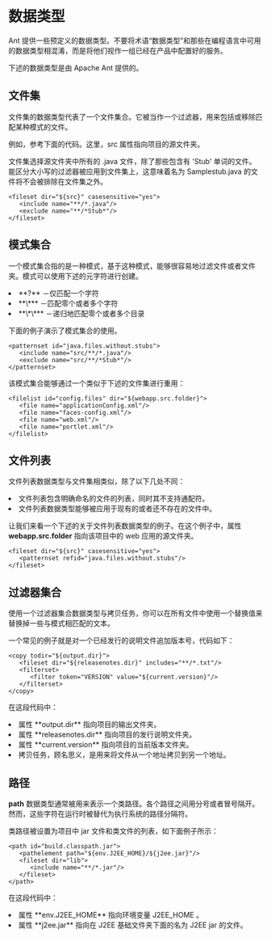 # 数据类型


Ant 提供一些预定义的数据类型。不要将术语“数据类型”和那些在编程语言中可用的数据类型相混淆，而是将他们视作一组已经在产品中配置好的服务。

下述的数据类型是由 Apache Ant 提供的。

## 文件集

文件集的数据类型代表了一个文件集合。它被当作一个过滤器，用来包括或移除匹配某种模式的文件。

例如，参考下面的代码。这里，src 属性指向项目的源文件夹。

文件集选择源文件夹中所有的 .java 文件，除了那些包含有 'Stub' 单词的文件。能区分大小写的过滤器被应用到文件集上，这意味着名为 Samplestub.java 的文件将不会被排除在文件集之外。

```
<fileset dir="${src}" casesensitive="yes">
   <include name="**/*.java"/>
   <exclude name="**/*Stub*"/>
</fileset>
```

## 模式集合  

一个模式集合指的是一种模式，基于这种模式，能够很容易地过滤文件或者文件夹。模式可以使用下述的元字符进行创建。

<li>**?** －仅匹配一个字符</li>
<li>**\*** －匹配零个或者多个字符</li>
<li>**\*\*** －递归地匹配零个或者多个目录</li>

下面的例子演示了模式集合的使用。

```
<patternset id="java.files.without.stubs">
   <include name="src/**/*.java"/>
   <exclude name="src/**/*Stub*"/>
</patternset>
```

该模式集合能够通过一个类似于下述的文件集进行重用：

```
<filelist id="config.files" dir="${webapp.src.folder}">
   <file name="applicationConfig.xml"/>
   <file name="faces-config.xml"/>
   <file name="web.xml"/>
   <file name="portlet.xml"/>
</filelist>
```

## 文件列表  

文件列表数据类型与文件集相类似，除了以下几处不同：  
<li>文件列表包含明确命名的文件的列表，同时其不支持通配符。</li>
<li>文件列表数据类型能够被应用于现有的或者还不存在的文件中。</li>

让我们来看一个下述的关于文件列表数据类型的例子。在这个例子中，属性 **webapp.src.folder** 指向该项目中的 web 应用的源文件夹。

```
<fileset dir="${src}" casesensitive="yes">
   <patternset refid="java.files.without.stubs"/>
</fileset>
```

## 过滤器集合  

使用一个过滤器集合数据类型与拷贝任务，你可以在所有文件中使用一个替换值来替换掉一些与模式相匹配的文本。

一个常见的例子就是对一个已经发行的说明文件追加版本号，代码如下：

```
<copy todir="${output.dir}">
   <fileset dir="${releasenotes.dir}" includes="**/*.txt"/>
   <filterset>
      <filter token="VERSION" value="${current.version}"/>
   </filterset>
</copy>
```

在这段代码中：
<li>属性 **output.dir** 指向项目的输出文件夹。</li>
<li>属性 **releasenotes.dir** 指向项目的发行说明文件夹。</li>
<li>属性 **current.version** 指向项目的当前版本文件夹。</li>
<li>拷贝任务，顾名思义，是用来将文件从一个地址拷贝到另一个地址。</li>

## 路径  

**path** 数据类型通常被用来表示一个类路径。各个路径之间用分号或者冒号隔开。然而，这些字符在运行时被替代为执行系统的路径分隔符。

类路径被设置为项目中 jar 文件和类文件的列表，如下面例子所示：

```
<path id="build.classpath.jar">
   <pathelement path="${env.J2EE_HOME}/${j2ee.jar}"/>
   <fileset dir="lib">
      <include name="**/*.jar"/>
   </fileset>
</path>
```

在这段代码中：
<li> 属性 **env.J2EE_HOME** 指向环境变量 J2EE_HOME 。</li>
<li> 属性 **j2ee.jar** 指向在 J2EE 基础文件夹下面的名为 J2EE jar 的文件。</li>
